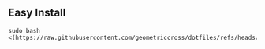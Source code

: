 ## Easy Install
```
sudo bash <(https://raw.githubusercontent.com/geometriccross/dotfiles/refs/heads/main/install.sh)
```
